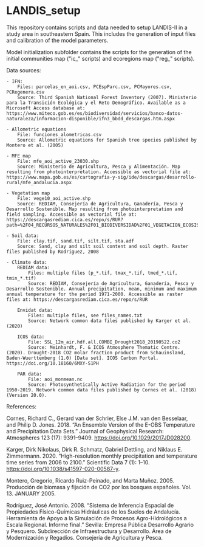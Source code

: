 # LANDIS_setup

This repository contains scripts and data needed to setup LANDIS-II in a study area in southeastern Spain. This includes the generation of input files and calibration of the model parameters.

Model initialization subfolder contains the scripts for the generation of the initial communities map ("ic_" scripts) and ecoregions map ("reg_" scripts).

Data sources:

	- IFN:
		Files: parcelas_en_aoi.csv, PCEspParc.csv, PCMayores.csv, PCRegenera.csv
		Source: Third Spanish National Forest Inventory (2007). Ministerio para la Transición Ecológica y el Reto Demográfico. Available as a Microsoft Access database at: https://www.miteco.gob.es/es/biodiversidad/servicios/banco-datos-naturaleza/informacion-disponible/ifn3_bbdd_descargas.htm.aspx

	- Allometric equations
		File: funciones_alometricas.csv
		Source: Allometric equations for Spanish tree species published by Montero et al. (2005)

	- MFE map
		File: mfe_aoi_active_23030.shp
		Source: Ministerio de Agricultura, Pesca y Alimentación. Map resulting from photointerpretation. Accessible as vectorial file at: https://www.mapa.gob.es/es/cartografia-y-sig/ide/descargas/desarrollo-rural/mfe_andalucia.aspx

	- Vegetation map
		File: vege10_aoi_active.shp
		Source: REDIAM, Consejería de Agricultura, Ganadería, Pesca y Desarrollo Sostenible. Map resulting from photointerpretation and field sampling. Accessible as vectorial file at: https://descargasrediam.cica.es/repo/s/RUR?path=%2F04_RECURSOS_NATURALES%2F01_BIODIVERSIDAD%2F01_VEGETACION_ECOSISTEMAS%2F01_VEGETACION_NATURAL%2F02_ECOSISTEMAS_FORESTALES%2F01_VEGETACION_10000

	- Soil data: 
		File: clay.tif, sand.tif, silt.tif, sta.adf
		Source: Sand, clay and silt soil content and soil depth. Raster files published by Rodriguez, 2008

	- Climate data:
		REDIAM data:
			Files: multiple files (p_*.tif, tmax_*.tif, tmed_*.tif, tmin_*.tif)
			Source: REDIAM, Consejería de Agricultura, Ganadería, Pesca y Desarrollo Sostenible. Annual precipitation, mean, minimum and maximum annual temperature for the period 1971-2000. Accessible as raster files at: https://descargasrediam.cica.es/repo/s/RUR

		Envidat data:	
			Files: multiple files, see files_names.txt
			Source: Network common data files published by Karger et al. (2020)
			
		ICOS data:
			File: SSL_12m_air.hdf.all.COMBI_Drought2018_20190522.co2
			Source: Meinhardt, F. & ICOS Atmosphere Thematic Centre. (2020). Drought-2018 CO2 molar fraction product from Schauinsland, Baden-Wuerttemberg (1.0) [Data set]. ICOS Carbon Portal. https://doi.org/10.18160/6MXY-S1PH
				
		PAR data:
			File: aoi_monmean.nc 
			Source: Photosynthetically Active Radiation for the period 1950-2019. Network common data files published by Cornes et al. (2018) (Version 20.0). 

References:

Cornes, Richard C., Gerard van der Schrier, Else J.M. van den Besselaar, and Philip D. Jones. 2018. “An Ensemble Version of the E-OBS Temperature and Precipitation Data Sets.” Journal of Geophysical Research: Atmospheres 123 (17): 9391–9409. https://doi.org/10.1029/2017JD028200.

Karger, Dirk Nikolaus, Dirk R. Schmatz, Gabriel Dettling, and Niklaus E. Zimmermann. 2020. “High-resolution monthly precipitation and temperature time series from 2006 to 2100.” Scientific Data 7 (1): 1–10. https://doi.org/10.1038/s41597-020-00587-y.

Montero, Gregorio, Ricardo Ruiz-Peinado, and Marta Muñoz. 2005. Producción de biomasa y fijación de CO2 por los bosques españoles. Vol. 13. JANUARY 2005.

Rodríguez, José Antonio. 2008. “Sistema de Inferencia Espacial de Propiedades Físico-Químicas Hidráulicas de los Suelos de Andalucía. Herramienta de Apoyo a la Simulación de Procesos Agro-Hidrológicos a Escala Regional. Informe final.” Sevilla: Empresa Pública Desarrollo Agrario y Pesquero. Subdirección de Infraestructura y Desarrollo. Área de Modernización y Regadíos. Consejería de Agricultura y Pesca.